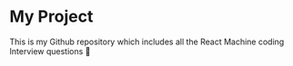 # My Project

This is my Github repository which includes all the React Machine coding Interview questions 🚀
